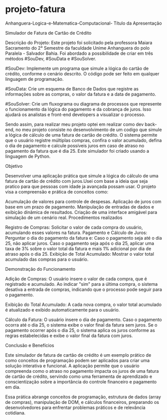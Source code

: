 # projeto-fatura
Anhanguera-Logica-e-Matematica-Computacional-
Título da Apresentação

Simulador de Fatura de Cartão de Crédito

Descrição do Projeto: Este projeto foi solicitado pela professora Maiara Sacramento do 2° Semestre da faculdade Unime Anhanguera do polo Paralela - Salvador Bahia. Foi abordado a possibilidade de criar em três métodos #SouDev, #SouData e #SouSolver.

#SouDev: Implemente um programa que simule a lógica do cartão de crédito, conforme o cenário descrito. O código pode ser feito em qualquer linguagem de programação.

#SouData: Crie um esquema de Banco de Dados que registre as informações sobre as compras, o valor da fatura e a data de pagamento.

#SouSolver: Crie um fluxograma ou diagrama de processos que represente o funcionamento da lógica do pagamento e da cobrança de juros. Isso ajudará os analistas e front-end developers a visualizar o processo.

Sendo assim, para realizar meu projeto optei em realizar como dev back-end, no meu projeto consiste no desenvolvimento de um codigo que simule a lógica de cálculo de uma fatura de cartão de crédito. O sistema permite que o usuário registre múltiplas compras, confira o valor acumulado, defina o dia de pagamento e calcule possíveis juros em caso de atraso no pagamento da fatura que é dia 25. Este simulador foi criado usando a linguagem de Python.

Objetivo

Desenvolver uma aplicação prática que simule a lógica do cálculo de uma fatura de cartão de crédito com juros.Usei com base a ideia que seja pratico para que pessoas com idade ja avançada possam usar. O projeto visa a compreensão e prática de conceitos como:

Acumulação de valores para controle de despesas.
Aplicação de juros com base em um prazo de pagamento.
Manipulação de entradas de dados e exibição dinâmica de resultados.
Criação de uma interface amigável para simulação de um cenário real.
Procedimentos realizados

Registro de Compras: Solicitar o valor de cada compra do usuário, acumulando esses valores na fatura.
Pagamento e Cálculo de Juros: Perguntar o dia do pagamento da fatura e: Caso o pagamento seja até o dia 25, não aplicar juros. Caso o pagamento seja após o dia 25, aplicar uma taxa de 3% sobre o valor total da fatura e mais 1% adicional por dia de atraso após o dia 25.
Exibição de Total Acumulado: Mostrar o valor total acumulado das compras para o usuário.


Demonstração do Funcionamento

Adição de Compras: O usuário insere o valor de cada compra, que é registrado e acumulado. Ao indicar "sim" para a última compra, o sistema desativa a entrada de compras, indicando que o processo pode seguir para o pagamento.

Exibição do Total Acumulado: A cada nova compra, o valor total acumulado é atualizado e exibido automaticamente para o usuário.

Cálculo da Fatura: O usuário insere o dia de pagamento. Caso o pagamento ocorra até o dia 25, o sistema exibe o valor final da fatura sem juros. Se o pagamento ocorrer após o dia 25, o sistema aplica os juros conforme as regras estabelecidas e exibe o valor final da fatura com juros.

Conclusão e Benefícios

Este simulador de fatura de cartão de crédito é um exemplo prático de como conceitos de programação podem ser aplicados para criar uma solução interativa e funcional. A aplicação permite que o usuário compreenda como o atraso no pagamento impacta os juros de uma fatura de cartão de crédito, servindo como uma ferramenta de aprendizado e conscientização sobre a importância do controle financeiro e pagamento em dia.

Essa prática abrange conceitos de programação, estrutura de dados (array de compras), manipulação de DOM, e cálculos financeiros, preparando os desenvolvedores para enfrentar problemas práticos e de relevância cotidiana.
